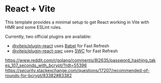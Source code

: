 # React + Vite

This template provides a minimal setup to get React working in Vite with HMR and some ESLint rules.

Currently, two official plugins are available:

- [@vitejs/plugin-react](https://github.com/vitejs/vite-plugin-react/blob/main/packages/plugin-react/README.md) uses [Babel](https://babeljs.io/) for Fast Refresh
- [@vitejs/plugin-react-swc](https://github.com/vitejs/vite-plugin-react-swc) uses [SWC](https://swc.rs/) for Fast Refresh

https://www.reddit.com/r/golang/comments/8l2635/password_hashing_takes_107_seconds_with_bcrypt/?rdt=55396
https://security.stackexchange.com/questions/17207/recommended-of-rounds-for-bcrypt/83382#83382